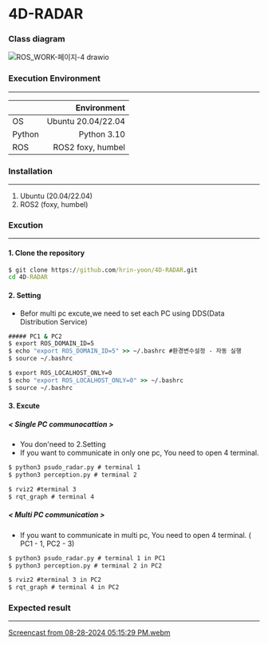 # 4D-RADAR 

### Class diagram
![ROS_WORK-페이지-4 drawio](https://github.com/user-attachments/assets/d1a5ac63-1679-4d08-98d5-cb6214e7761b)



### Execution Environment
* * *
|    |Environment   |
|----|-------:|
|OS|Ubuntu 20.04/22.04|
|Python|Python 3.10|
|ROS|ROS2 foxy, humbel|

### Installation
------------------
1. Ubuntu (20.04/22.04)
2. ROS2 (foxy, humbel)

### Excution
------------------
#### 1. Clone the repository
```cmd
$ git clone https://github.com/hrin-yoon/4D-RADAR.git
cd 4D-RADAR
```

#### 2. Setting
- Befor multi pc excute,we need to set each PC using DDS(Data Distribution Service)

```cmd
##### PC1 & PC2 
$ export ROS_DOMAIN_ID=5
$ echo "export ROS_DOMAIN_ID=5" >> ~/.bashrc #환경변수설정 - 자동 실행 
$ source ~/.bashrc

$ export ROS_LOCALHOST_ONLY=0
$ echo "export ROS_LOCALHOST_ONLY=0" >> ~/.bashrc 
$ source ~/.bashrc
```

#### 3. Excute 
##### < Single PC communocattion >
-  You don'need to 2.Setting
-  If you want to communicate in only one pc, You need to open 4 terminal.

```cmd
$ python3 psudo_radar.py # terminal 1
$ python3 perception.py # terminal 2

$ rviz2 #terminal 3
$ rqt_graph # terminal 4

```
##### < Multi PC communication >
- If you want to communicate in multi pc, You need to open 4 terminal. ( PC1 - 1, PC2 - 3)
```cmd
$ python3 psudo_radar.py # terminal 1 in PC1
$ python3 perception.py # terminal 2 in PC2

$ rviz2 #terminal 3 in PC2
$ rqt_graph # terminal 4 in PC2

```

### Expected result
------------------
[Screencast from 08-28-2024 05:15:29 PM.webm](https://github.com/user-attachments/assets/9b76decd-96f8-4641-a394-12305c022ce0)
